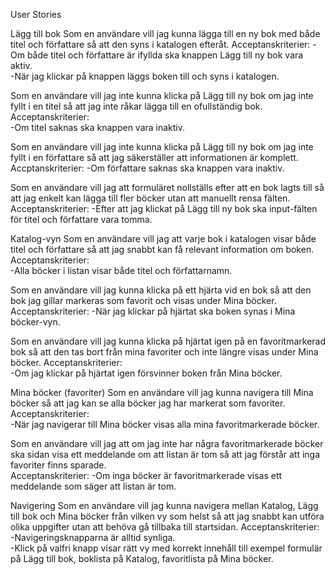 User Stories

Lägg till bok
Som en användare vill jag kunna lägga till en ny bok med både titel och författare så att den syns i katalogen efteråt. 
Acceptanskriterier:
-Om både titel och författare är ifyllda ska knappen Lägg till ny bok vara aktiv.  
-När jag klickar på knappen läggs boken till och syns i katalogen.

Som en användare vill jag inte kunna klicka på Lägg till ny bok om jag inte fyllt i en titel så att jag inte råkar lägga till en ofullständig bok.
Acceptanskriterier:  
-Om titel saknas ska knappen vara inaktiv.

Som en användare vill jag inte kunna klicka på Lägg till ny bok om jag inte fyllt i en författare så att jag säkerställer att informationen är komplett.
Accptanskriterier:
-Om författare saknas ska knappen vara inaktiv.

Som en användare vill jag att formuläret nollställs efter att en bok lagts till så att jag enkelt kan lägga till fler böcker utan att manuellt rensa fälten.
Acceptanskriterier: 
-Efter att jag klickat på Lägg till ny bok ska input-fälten för titel och författare vara tomma.

Katalog-vyn
Som en användare vill jag att varje bok i katalogen visar både titel och författare så att jag snabbt kan få relevant information om boken.
Acceptanskriterier:  
-Alla böcker i listan visar både titel och författarnamn.

Som en användare vill jag kunna klicka på ett hjärta vid en bok så att den bok jag gillar markeras som favorit och visas under Mina böcker.  
Acceptanskriterier: 
-När jag klickar på hjärtat ska boken synas i Mina böcker-vyn.

Som en användare vill jag kunna klicka på hjärtat igen på en favoritmarkerad bok så att den tas bort från mina favoriter och inte längre visas under Mina böcker.
Acceptanskriterier:  
-Om jag klickar på hjärtat igen försvinner boken från Mina böcker.

Mina böcker (favoriter)
Som en användare vill jag kunna navigera till Mina böcker så att jag kan se alla böcker jag har markerat som favoriter. 
Acceptanskriterier:  
-När jag navigerar till Mina böcker visas alla mina favoritmarkerade böcker.

Som en användare vill jag att om jag inte har några favoritmarkerade böcker ska sidan visa ett meddelande om att listan är tom så att jag förstår att inga favoriter finns sparade.  
Acceptanskriterier:
-Om inga böcker är favoritmarkerade visas ett meddelande som säger att listan är tom.

Navigering
Som en användare vill jag kunna navigera mellan Katalog, Lägg till bok och Mina böcker från vilken vy som helst så att jag snabbt kan utföra olika uppgifter utan att behöva gå tillbaka till startsidan.
Acceptanskriterier:
-Navigeringsknapparna är alltid synliga.  
-Klick på valfri knapp visar rätt vy med korrekt innehåll till exempel formulär på Lägg till bok, boklista på Katalog, favoritlista på Mina böcker.